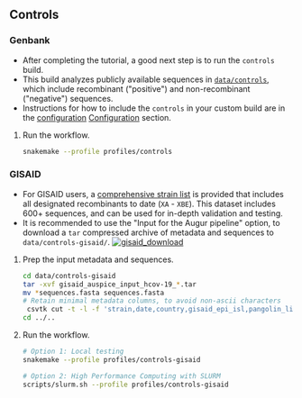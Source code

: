 ## Controls

### Genbank

- After completing the tutorial, a good next step is to run the `controls` build.
- This build analyzes publicly available sequences in [`data/controls`](https://github.com/ktmeaton/ncov-recombinant/tree/master/data/controls), which include recombinant ("positive") and non-recombinant ("negative") sequences.
- Instructions for how to include the `controls` in your custom build are in the [configuration](https://github.com/ktmeaton/ncov-recombinant#configuration) <a href="configuration.html">Configuration</a> section.

1. Run the workflow.

    ```bash
    snakemake --profile profiles/controls
    ```

### GISAID

- For GISAID users, a [comprehensive strain list](https://github.com/ktmeaton/ncov-recombinant/blob/master/data/controls-gisaid/strains.txt) is provided that includes all designated recombinants to date (`XA` - `XBE`). This dataset includes 600+ sequences, and can be used for in-depth validation and testing.
- It is recommended to use the "Input for the Augur pipeline" option, to download a `tar` compressed archive of metadata and sequences to `data/controls-gisaid/`.
    [![gisaid_download](../../../images/gisaid_download.png)](https://www.epicov.org/)

1. Prep the input metadata and sequences.

    ```bash
    cd data/controls-gisaid
    tar -xvf gisaid_auspice_input_hcov-19_*.tar
    mv *sequences.fasta sequences.fasta
    # Retain minimal metadata columns, to avoid non-ascii characters
     csvtk cut -t -l -f 'strain,date,country,gisaid_epi_isl,pangolin_lineage' *.metadata.tsv > metadata.tsv
    cd ../..
    ```

1. Run the workflow.

    ```bash
    # Option 1: Local testing
    snakemake --profile profiles/controls-gisaid

    # Option 2: High Performance Computing with SLURM
    scripts/slurm.sh --profile profiles/controls-gisaid
    ```
